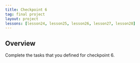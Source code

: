 ```yaml
---
title: Checkpoint 6
tag: final project
layout: project
lessons: [lesson24, lesson25, lesson26, lesson27, lesson28]
---
```


## Overview

Complete the tasks that you defined for checkpoint 6.